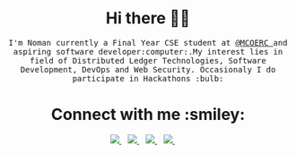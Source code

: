 <h1 align='center'>Hi there 👋🏾 </h1>

<p align='center'>
  <samp>
    I'm Noman currently a Final Year CSE student at <a href="https://engg.matoshri.edu.in/">@MCOERC </a> and aspiring software developer:computer:.My interest lies in field of Distributed Ledger Technologies, Software Development, DevOps and Web Security. Occasionaly I do participate in Hackathons :bulb:
  </samp>
</p>
<h1 align='center'>Connect with me :smiley:</h1>
<p align='center'>
<a href="https://twitter.com/NomaanManiyar">
  <img src="https://img.shields.io/badge/twitter-%231DA1F2.svg?&style=for-the-badge&logo=twitter&logoColor=white" />
</a>&nbsp;&nbsp;
<a href="https://www.linkedin.com/in/noman-maniyar-40658117b/">
  <img src="https://img.shields.io/badge/linkedin-%230077B5.svg?&style=for-the-badge&logo=linkedin&logoColor=white" />
</a>&nbsp;&nbsp;
<a href="https://medium.com/@nomaanmaniyar">
  <img src="https://img.shields.io/badge/medium-%2312100E.svg?&style=for-the-badge&logo=medium&logoColor=white" />
</a>&nbsp;&nbsp;
<a href="mailto:nomaanmaniyar@gmail.com">
  <img src="https://img.shields.io/badge/email me-%23D14836.svg?&style=for-the-badge&logo=gmail&logoColor=white" />
</a>&nbsp;&nbsp;
</a>&nbsp;&nbsp;

<!--
**NomanManiyar/NomanManiyar** is a ✨ _special_ ✨ repository because its `README.md` (this file) appears on your GitHub profile.

Here are some ideas to get you started:

- 🔭 I’m currently working on ...
- 🌱 I’m currently learning ...
- 👯 I’m looking to collaborate on ...
- 🤔 I’m looking for help with ...
- 💬 Ask me about ...
- 📫 How to reach me: ...
- 😄 Pronouns: ...
- ⚡ Fun fact: ...
-->
